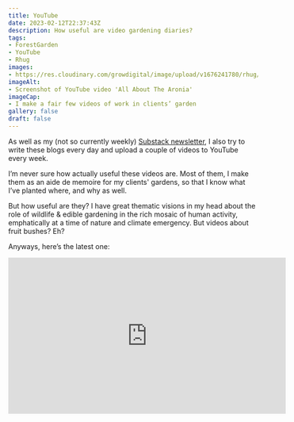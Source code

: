 ```yaml
---
title: YouTube
date: 2023-02-12T22:37:43Z
description: How useful are video gardening diaries?
tags: 
- ForestGarden
- YouTube
- Rhug
images: 
- https://res.cloudinary.com/growdigital/image/upload/v1676241780/rhug/rhug-all-about-the-aronia.png
imageAlt:
- Screenshot of YouTube video 'All About The Aronia'
imageCap:
- I make a fair few videos of work in clients’ garden
gallery: false
draft: false
---
```


As well as my (not so currently weekly) [Substack newsletter](/newsletter/), I also try to write these blogs every day and upload a couple of videos to YouTube every week.

I’m never sure how actually useful these videos are. Most of them, I make them as an aide de memoire for my clients' gardens, so that I know what I’ve planted where, and why as well.

But how useful are they? I have great thematic visions in my head about the role of wildlife & edible gardening in the rich mosaic of human activity, emphatically at a time of nature and climate emergency. But videos about fruit bushes? Eh?

Anyways, here’s the latest one:

<iframe width="560" height="315" src="https://www.youtube.com/embed/5eOa5sVNwQw" title="YouTube video player" frameborder="0" allow="accelerometer; autoplay; clipboard-write; encrypted-media; gyroscope; picture-in-picture; web-share" allowfullscreen></iframe>

